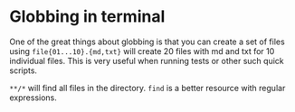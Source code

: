 # Globbing in terminal

One of the great things about globbing is that you can create a set of files using
`file{01...10}.{md,txt}` will create 20 files with md and txt for 10 individual files. This is very useful when running tests or other such quick scripts.

`**/*` will find all files in the directory.
`find` is a better resource with regular expressions.

